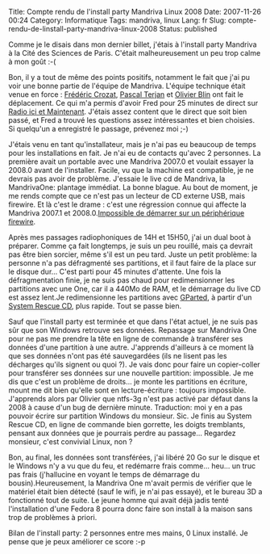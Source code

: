 Title: Compte rendu de l'install party Mandriva Linux 2008
Date: 2007-11-26 00:24
Category: Informatique
Tags: mandriva, linux
Lang: fr
Slug: compte-rendu-de-linstall-party-mandriva-linux-2008
Status: published

Comme je le disais dans mon dernier billet, j'étais à l'install party Mandriva
à la Cité des Sciences de Paris. C'était malheureusement un peu trop calme à
mon goût :-(

Bon, il y a tout de même des points positifs, notamment le fait que j'ai pu
voir une bonne partie de l'équipe de Mandriva. L'équipe technique était venue
en force : [Frédéric Crozat](http://twinpeaks.dyndns.org/blog/), [Pascal
Terjan](http://fasmz.org/%7Epterjan/) et [Olivier Blin](http://blino.org/) ont
fait le déplacement. Ce qui m'a permis d'avoir Fred pour 25 minutes de direct
sur [Radio ici et Maintenant](http://icietmaintenant.info/). J'étais assez
content que le direct que soit bien passé, et Fred a trouvé les questions assez
intéressantes et bien choisies. Si quelqu'un a enregistré le passage, prévenez
moi ;-)

J'étais venu en tant qu'installateur, mais je n'ai pas eu beaucoup de temps
pour les installations en fait. Je n'ai eu de contacts qu'avec 2 personnes. La
première avait un portable avec une Mandriva 2007.0 et voulait essayer la
2008.0 avant de l'installer. Facile, vu que la machine est compatible, je ne
devrais pas avoir de problème. J'essaie le live cd de Mandriva, la MandrivaOne:
plantage immédiat. La bonne blague. Au bout de moment, je me rends compte que
ce n'est pas un lecteur de CD externe USB, mais firewire. Et là c'est le drame
: c'est une régression connue qui affecte la Mandriva 2007.1 et
2008.0.[Impossible de démarrer sur un périphérique
firewire](http://qa.mandriva.com/show_bug.cgi?id=31356).

Après mes passages radiophoniques de 14H et 15H50, j'ai un dual boot à
préparer. Comme ça fait longtemps, je suis un peu rouillé, mais ça devrait pas
être bien sorcier, même s'il est un peu tard. Juste un petit problème: la
personne n'a pas défragmenté ses partitions, et il faut faire de la place sur
le disque dur... C'est parti pour 45 minutes d'attente. Une fois la
défragmentation finie, je ne suis pas chaud pour redimensionner les partitions
avec une One, car il a 440Mo de RAM, et le démarrage du live CD est assez
lent.Je redimensionne les partitions avec
[GParted](http://gparted.sourceforge.net/), à partir d'un [System Rescue
CD](http://www.sysresccd.org/Page_Principale), plus rapide. Tout se passe bien.

Sauf que l'install party est terminée et que dans l'état actuel, je ne suis pas
sûr que son Windows retrouve ses données. Repassage sur Mandriva One pour ne
pas me prendre la tête en ligne de commande à transférer ses données d'une
partition à une autre. J'apprends d'ailleurs à ce moment là que ses données
n'ont pas été sauvegardées (ils ne lisent pas les décharges qu'ils signent ou
quoi ?). Je vais donc pour faire un copier-coller pour transférer ses données
sur une nouvelle partition: impossible. Je me dis que c'est un problème de
droits... je monte les partitions en écriture, mount me dit bien qu'elle sont
en lecture-écriture : toujours impossible. J'apprends alors par Olivier que
ntfs-3g n'est pas activé par défaut dans la 2008 à cause d'un bug de dernière
minute. Traduction: moi y en a pas pouvoir écrire sur partition Windows du
monsieur. Sic. Je finis au System Rescue CD, en ligne de commande bien
gorrette, les doigts tremblants, pensant aux données que je pourrais perdre au
passage... Regardez monsieur, c'est convivial Linux, non ?

Bon, au final, les données sont transférées, j'ai libéré 20 Go sur le disque et
le Windows n'y a vu que du feu, et redémarre frais comme... heu... un truc pas
frais (j'hallucine en voyant le temps de démarrage du bousin).Heureusement, la
Mandriva One m'avait permis de vérifier que le matériel était bien détecté
(sauf le wifi, je n'ai pas essayé), et le bureau 3D a fonctionné tout de suite.
Le jeune homme qui avait déjà jadis tenté l'installation d'une Fedora 8 pourra
donc faire son install à la maison sans trop de problèmes à priori.

Bilan de l'install party: 2 personnes entre mes mains, 0 Linux installé. Je
pense que je peux améliorer ce score :-p
